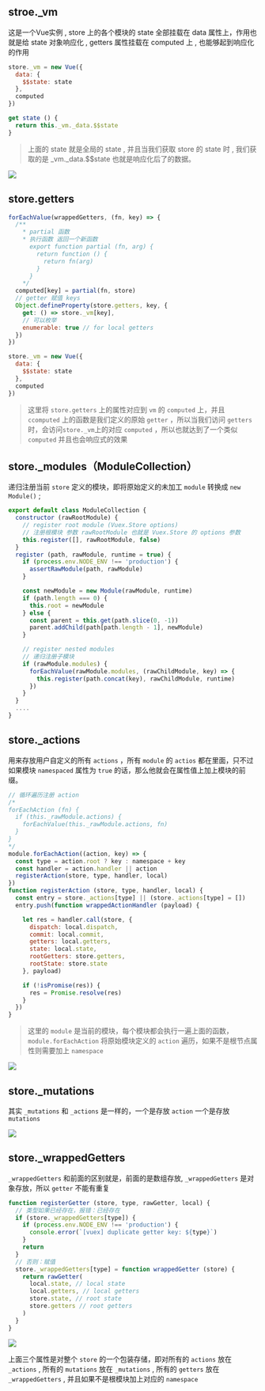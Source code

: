 ## stroe._vm

这是一个Vue实例 , store 上的各个模块的 state 全部挂载在 data 属性上，作用也就是给 state 对象响应化 , getters 属性挂载在 computed 上 , 也能够起到响应化的作用

````javascript
store._vm = new Vue({
  data: {
    $$state: state
  },
  computed
})

get state () {
  return this._vm._data.$$state
}
````

> 上面的 state 就是全局的 state , 并且当我们获取 store 的 state 时 , 我们获取的是 _vm._data.$$state 也就是响应化后了的数据。

![](http://dev.biubiupiu.cn/20191213145535.png)

## store.getters

````javascript
forEachValue(wrappedGetters, (fn, key) => {
  /**
    * partial 函数
    * 执行函数 返回一个新函数
      export function partial (fn, arg) {
        return function () {
          return fn(arg)
        }
      }
    */
  computed[key] = partial(fn, store)
  // getter 赋值 keys
  Object.defineProperty(store.getters, key, {
    get: () => store._vm[key],
    // 可以枚举
    enumerable: true // for local getters
  })
})

store._vm = new Vue({
  data: {
    $$state: state
  },
  computed
})
````

> 这里将 `store.getters` 上的属性对应到 `vm` 的 `computed` 上，并且 `ccomputed` 上的函数是我们定义的原始      `getter` ，所以当我们访问 `getters` 时，会访问`store._vm`上的对应 `computed` ，所以也就达到了一个类似 `computed` 并且也会响应式的效果


## store._modules（ModuleCollection）
递归注册当前 `store` 定义的模块，即将原始定义的未加工 `module` 转换成 `new Module()` ;

````javascript
export default class ModuleCollection {
  constructor (rawRootModule) {
    // register root module (Vuex.Store options)
    // 注册根模块 参数 rawRootModule 也就是 Vuex.Store 的 options 参数
    this.register([], rawRootModule, false)
  }
  register (path, rawModule, runtime = true) {
    if (process.env.NODE_ENV !== 'production') {
      assertRawModule(path, rawModule)
    }

    const newModule = new Module(rawModule, runtime)
    if (path.length === 0) {
      this.root = newModule
    } else {
      const parent = this.get(path.slice(0, -1))
      parent.addChild(path[path.length - 1], newModule)
    }

    // register nested modules
    // 递归注册子模块
    if (rawModule.modules) {
      forEachValue(rawModule.modules, (rawChildModule, key) => {
        this.register(path.concat(key), rawChildModule, runtime)
      })
    }
  }
  ....
}
````

## store._actions

用来存放用户自定义的所有 `actions` ，所有 `module` 的  `actios` 都在里面，只不过如果模块 `namespaced` 属性为 `true` 的话，那么他就会在属性值上加上模块的前缀。

````javascript
// 循环遍历注册 action
/*
forEachAction (fn) {
  if (this._rawModule.actions) {
    forEachValue(this._rawModule.actions, fn)
  }
}
*/
module.forEachAction((action, key) => {
  const type = action.root ? key : namespace + key
  const handler = action.handler || action
  registerAction(store, type, handler, local)
})
function registerAction (store, type, handler, local) {
  const entry = store._actions[type] || (store._actions[type] = [])
  entry.push(function wrappedActionHandler (payload) {

    let res = handler.call(store, {
      dispatch: local.dispatch,
      commit: local.commit,
      getters: local.getters,
      state: local.state,
      rootGetters: store.getters,
      rootState: store.state
    }, payload)

    if (!isPromise(res)) {
      res = Promise.resolve(res)
    }
  })
}
````

> 这里的 `module` 是当前的模块，每个模块都会执行一遍上面的函数， `module.forEachAction` 将原始模块定义的 `action` 遍历，如果不是根节点属性则需要加上 `namespace` 

![](http://dev.biubiupiu.cn/20191213110040.png)

## store._mutations

其实 `_mutations` 和 `_actions` 是一样的，一个是存放 `action` 一个是存放 `mutations`

![](http://dev.biubiupiu.cn/20191213110234.png)

## store._wrappedGetters

`_wrappedGetters` 和前面的区别就是，前面的是数组存放, `_wrappedGetters` 是对象存放，所以 `getter` 不能有重复

````javascript
function registerGetter (store, type, rawGetter, local) {
  // 类型如果已经存在，报错：已经存在
  if (store._wrappedGetters[type]) {
    if (process.env.NODE_ENV !== 'production') {
      console.error(`[vuex] duplicate getter key: ${type}`)
    }
    return
  }
  // 否则：赋值
  store._wrappedGetters[type] = function wrappedGetter (store) {
    return rawGetter(
      local.state, // local state
      local.getters, // local getters
      store.state, // root state
      store.getters // root getters
    )
  }
}
````
![](http://dev.biubiupiu.cn/20191213144422.png)

上面三个属性是对整个 `store` 的一个包装存储，即对所有的 `actions` 放在 `_actions` , 所有的 `mutations` 放在 `_mutations` , 所有的 `getters` 放在 `_wrappedGetters` , 并且如果不是根模块加上对应的 `namespace`

